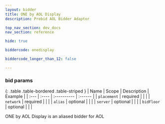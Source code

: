 ```yaml
---
layout: bidder
title: ONE by AOL Display
description: Prebid AOL Bidder Adaptor 

top_nav_section: dev_docs
nav_section: reference

hide: true

biddercode: onedisplay

biddercode_longer_than_12: false

---
```




### bid params

{: .table .table-bordered .table-striped }
| Name | Scope | Description | Example |
| :--- | :---- | :---------- | :------ |
| `placement` | required | | |
| `network` | required | | |
| `alias` | optional | | |
| `server` | optional | | |
| `bidFloor` | optional | | |

ONE by AOL Display is an aliased bidder for AOL
